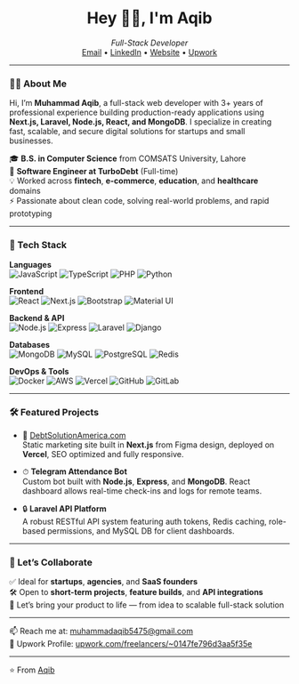 <h1 align="center">Hey 👋🏽, I'm Aqib</h1>
<p align="center">
  <em>Full-Stack Developer</em><br>
  <a href="mailto:muhammadaqib5475@gmail.com" target="_blank">Email</a> •
  <a href="https://www.linkedin.com/in/mrpythonist/" target="_blank">LinkedIn</a> •
  <a href="https://mrpythonist.github.io/" target="_blank">Website</a> •
  <a href="https://www.upwork.com/freelancers/~0147fe796d3aa5f35e" target="_blank">Upwork</a>
</p>

---

### 🧑‍💻 About Me

Hi, I’m **Muhammad Aqib**, a full-stack web developer with 3+ years of professional experience building production-ready applications using **Next.js, Laravel, Node.js, React, and MongoDB**. I specialize in creating fast, scalable, and secure digital solutions for startups and small businesses.

🎓 **B.S. in Computer Science** from COMSATS University, Lahore  
🏢 **Software Engineer at TurboDebt** (Full-time)  
💡 Worked across **fintech**, **e-commerce**, **education**, and **healthcare** domains  
⚡ Passionate about clean code, solving real-world problems, and rapid prototyping

---

### 🚀 Tech Stack

**Languages**  
![JavaScript](https://img.shields.io/badge/-JavaScript-black?style=flat-square&logo=javascript) 
![TypeScript](https://img.shields.io/badge/-TypeScript-3178C6?style=flat-square&logo=typescript)
![PHP](https://img.shields.io/badge/-PHP-8892BF?style=flat-square&logo=php)
![Python](https://img.shields.io/badge/-Python-3776AB?style=flat-square&logo=python)

**Frontend**  
![React](https://img.shields.io/badge/-React-61DAFB?style=flat-square&logo=react)
![Next.js](https://img.shields.io/badge/-Next.js-black?style=flat-square&logo=next.js)
![Bootstrap](https://img.shields.io/badge/-Bootstrap-563D7C?style=flat-square&logo=bootstrap)
![Material UI](https://img.shields.io/badge/-MUI-007FFF?style=flat-square&logo=mui)

**Backend & API**  
![Node.js](https://img.shields.io/badge/-Node.js-339933?style=flat-square&logo=node.js)
![Express](https://img.shields.io/badge/-Express-black?style=flat-square&logo=express)
![Laravel](https://img.shields.io/badge/-Laravel-FF2D20?style=flat-square&logo=laravel)
![Django](https://img.shields.io/badge/-Django-092E20?style=flat-square&logo=django)

**Databases**  
![MongoDB](https://img.shields.io/badge/-MongoDB-47A248?style=flat-square&logo=mongodb)
![MySQL](https://img.shields.io/badge/-MySQL-005C84?style=flat-square&logo=mysql)
![PostgreSQL](https://img.shields.io/badge/-PostgreSQL-336791?style=flat-square&logo=postgresql)
![Redis](https://img.shields.io/badge/-Redis-DC382D?style=flat-square&logo=redis)

**DevOps & Tools**  
![Docker](https://img.shields.io/badge/-Docker-2496ED?style=flat-square&logo=docker)
![AWS](https://img.shields.io/badge/-AWS-232F3E?style=flat-square&logo=amazonaws)
![Vercel](https://img.shields.io/badge/-Vercel-000000?style=flat-square&logo=vercel)
![GitHub](https://img.shields.io/badge/-GitHub-181717?style=flat-square&logo=github)
![GitLab](https://img.shields.io/badge/-GitLab-FC6D26?style=flat-square&logo=gitlab)

---

### 🛠 Featured Projects

- 🧾 [DebtSolutionAmerica.com](https://debtsolutionamerica.com)  
  Static marketing site built in **Next.js** from Figma design, deployed on **Vercel**, SEO optimized and fully responsive.

- ⏱ **Telegram Attendance Bot**  
  Custom bot built with **Node.js**, **Express**, and **MongoDB**. React dashboard allows real-time check-ins and logs for remote teams.

- 🔒 **Laravel API Platform**  
  A robust RESTful API system featuring auth tokens, Redis caching, role-based permissions, and MySQL DB for client dashboards.

---

### 🤝 Let’s Collaborate

✅ Ideal for **startups**, **agencies**, and **SaaS founders**  
🛠 Open to **short-term projects**, **feature builds**, and **API integrations**  
🎯 Let’s bring your product to life — from idea to scalable full-stack solution

---

📫 Reach me at: [muhammadaqib5475@gmail.com](mailto:muhammadaqib5475@gmail.com)  
🌟 Upwork Profile: [upwork.com/freelancers/~0147fe796d3aa5f35e](https://www.upwork.com/freelancers/~0147fe796d3aa5f35e)

---

⭐️ From [Aqib](https://github.com/mrpythonist)
